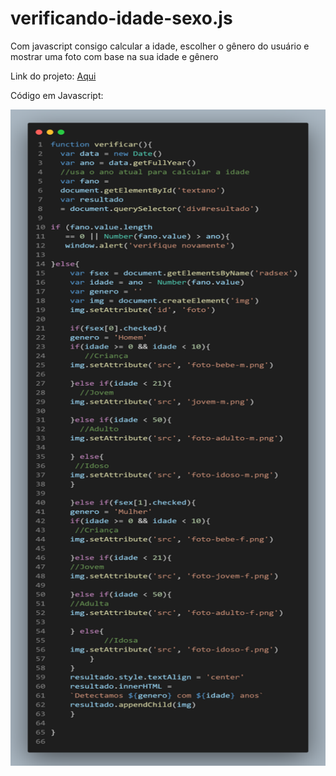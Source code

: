 # verificando-idade-sexo.js
Com javascript consigo calcular a idade, escolher o gênero do usuário e mostrar uma foto com base na sua idade e gênero 

Link do projeto: 
<a href="https://deivison1.github.io/verificando-idade-sexo.js/"> Aqui </a>

Código em Javascript: 
<div> 
<img src="https://github.com/Deivison1/verificando-idade-sexo.js/blob/main/code-js.png"alt="" width="1050" height="1050">
</div>


